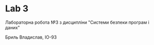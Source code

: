 # Lab 3

Лабораторна робота №3 з дисципліни "Системи безпеки програм і даних"

Бриль Владислав, ІО-93
